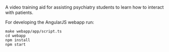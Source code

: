 A video training aid for assisting psychiatry students to learn how to interact
with patients.

For developing the AngularJS webapp run:

    make webapp/app/script.ts
    cd webapp
    npm install
    npm start
